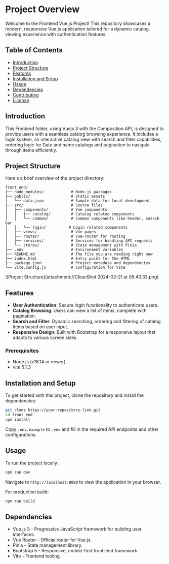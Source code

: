 # Project Overview

Welcome to the Frontend Vue.js Project! This repository showcases a modern, responsive Vue.js application tailored for a dynamic catalog viewing experience with authentication features.

## Table of Contents

- [Introduction](#introduction)
- [Project Structure](#project-structure)
- [Features](#features)
- [Installation and Setup](#installation-and-setup)
- [Usage](#usage)
- [Dependencies](#dependencies)
- [Contributing](#contributing)
- [License](#license)

## Introduction

This Frontend folder, using Vuejs 3 with the Composition API, is designed to provide users with a seamless catalog browsing experience. It includes a login system, an interactive catalog view with search and filter capabilities, ordering logic for Date and name catalogs and pagination to navigate through items efficiently.

## Project Structure

Here's a brief overview of the project directory:

```plaintext
front_end/
├── node_modules/            # Node.js packages
├── public/                  # Static assets
│   └── data.json            # Sample data for local development
├── src/                     # Source files
│   ├── components/          # Vue components
│   │   ├── catalog/         # Catalog related components
│   │   └── common/          # Common components like header, search bar
│   │   └── login/          # Login related components
│   ├── views/               # Vue pages
│   ├── router/              # Vue-router for routing
│   ├── services/            # Services for handling API requests
│   └── stores/              # State management with Pinia
├── .env                     # Environment variables
├── README.md                # The file you are reading right now
├── index.html               # Entry point for the HTML
├── package.json             # Project metadata and dependencies
└── vite.config.js           # Configuration for Vite
```

![Project Structure](attachment://CleanShot 2024-02-21 at 09.43.33.png)

## Features

- **User Authentication**: Secure login functionality to authenticate users.
- **Catalog Browsing**: Users can view a list of items, complete with pagination.
- **Search and Filter**: Dynamic searching, ordering and filtering of catalog items based on user input.
- **Responsive Design**: Built with Bootstrap for a responsive layout that adapts to various screen sizes.

### Prerequisites

- Node.js (v18.14 or newer)
- vite 5.1.3

## Installation and Setup

To get started with this project, clone the repository and install the dependencies:

```bash
git clone https://your-repository-link.git
cd front_end
npm install
```

Copy `.env.example` to `.env` and fill in the required API endpoints and other configurations.

## Usage

To run the project locally:

```bash
npm run dev
```

Navigate to `http://localhost:8080` to view the application in your browser.

For production build:

```bash
npm run build
```

## Dependencies

- Vue.js 3 - Progressive JavaScript framework for building user interfaces.
- Vue Router - Official router for Vue.js.
- Pinia - State management library.
- Bootstrap 5 - Responsive, mobile-first front-end framework.
- Vite - Frontend tooling.
